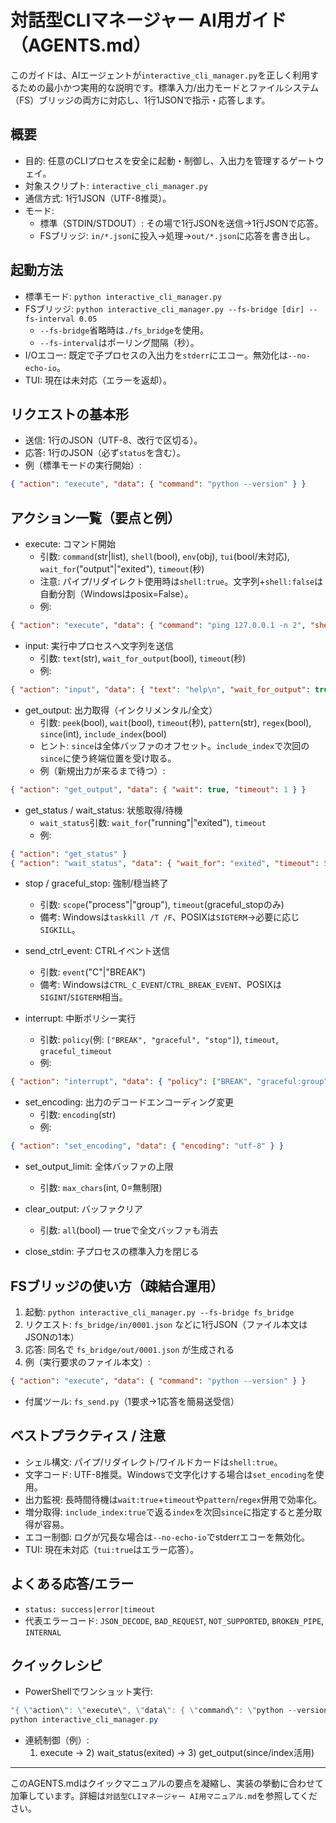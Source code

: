  # 対話型CLIマネージャー AI用ガイド（AGENTS.md）

 このガイドは、AIエージェントが`interactive_cli_manager.py`を正しく利用するための最小かつ実用的な説明です。標準入力/出力モードとファイルシステム（FS）ブリッジの両方に対応し、1行1JSONで指示・応答します。

 ## 概要
 - 目的: 任意のCLIプロセスを安全に起動・制御し、入出力を管理するゲートウェイ。
 - 対象スクリプト: `interactive_cli_manager.py`
 - 通信方式: 1行1JSON（UTF-8推奨）。
 - モード:
   - 標準（STDIN/STDOUT）: その場で1行JSONを送信→1行JSONで応答。
   - FSブリッジ: `in/*.json`に投入→処理→`out/*.json`に応答を書き出し。

 ## 起動方法
 - 標準モード: `python interactive_cli_manager.py`
 - FSブリッジ: `python interactive_cli_manager.py --fs-bridge [dir] --fs-interval 0.05`
   - `--fs-bridge`省略時は`./fs_bridge`を使用。
   - `--fs-interval`はポーリング間隔（秒）。
 - I/Oエコー: 既定で子プロセスの入出力を`stderr`にエコー。無効化は`--no-echo-io`。
 - TUI: 現在は未対応（エラーを返却）。

 ## リクエストの基本形
 - 送信: 1行のJSON（UTF-8、改行で区切る）。
 - 応答: 1行のJSON（必ず`status`を含む）。
 - 例（標準モードの実行開始）:
 ```json
 { "action": "execute", "data": { "command": "python --version" } }
 ```

 ## アクション一覧（要点と例）

 - execute: コマンド開始
   - 引数: `command`(str|list), `shell`(bool), `env`(obj), `tui`(bool/未対応), `wait_for`("output"|"exited"), `timeout`(秒)
   - 注意: パイプ/リダイレクト使用時は`shell:true`。文字列+`shell:false`は自動分割（Windowsはposix=False）。
   - 例:
 ```json
 { "action": "execute", "data": { "command": "ping 127.0.0.1 -n 2", "shell": true, "wait_for": "output", "timeout": 2 } }
 ```

 - input: 実行中プロセスへ文字列を送信
   - 引数: `text`(str), `wait_for_output`(bool), `timeout`(秒)
   - 例:
 ```json
 { "action": "input", "data": { "text": "help\n", "wait_for_output": true, "timeout": 1 } }
 ```

 - get_output: 出力取得（インクリメンタル/全文）
   - 引数: `peek`(bool), `wait`(bool), `timeout`(秒), `pattern`(str), `regex`(bool), `since`(int), `include_index`(bool)
   - ヒント: `since`は全体バッファのオフセット。`include_index`で次回の`since`に使う終端位置を受け取る。
   - 例（新規出力が来るまで待つ）:
 ```json
 { "action": "get_output", "data": { "wait": true, "timeout": 1 } }
 ```

 - get_status / wait_status: 状態取得/待機
   - `wait_status`引数: `wait_for`("running"|"exited"), `timeout`
   - 例:
 ```json
 { "action": "get_status" }
 { "action": "wait_status", "data": { "wait_for": "exited", "timeout": 5 } }
 ```

 - stop / graceful_stop: 強制/穏当終了
   - 引数: `scope`("process"|"group"), `timeout`(graceful_stopのみ)
   - 備考: Windowsは`taskkill /T /F`、POSIXは`SIGTERM`→必要に応じ`SIGKILL`。

 - send_ctrl_event: CTRLイベント送信
   - 引数: `event`("C"|"BREAK")
   - 備考: Windowsは`CTRL_C_EVENT`/`CTRL_BREAK_EVENT`、POSIXは`SIGINT`/`SIGTERM`相当。

 - interrupt: 中断ポリシー実行
   - 引数: `policy`(例: `["BREAK", "graceful", "stop"]`), `timeout`, `graceful_timeout`
   - 例:
 ```json
 { "action": "interrupt", "data": { "policy": ["BREAK", "graceful:group", "stop:group"], "timeout": 10 } }
 ```

 - set_encoding: 出力のデコードエンコーディング変更
   - 引数: `encoding`(str)
   - 例:
 ```json
 { "action": "set_encoding", "data": { "encoding": "utf-8" } }
 ```

 - set_output_limit: 全体バッファの上限
   - 引数: `max_chars`(int, 0=無制限)

 - clear_output: バッファクリア
   - 引数: `all`(bool) — trueで全文バッファも消去

 - close_stdin: 子プロセスの標準入力を閉じる

 ## FSブリッジの使い方（疎結合運用）
 1. 起動: `python interactive_cli_manager.py --fs-bridge fs_bridge`
 2. リクエスト: `fs_bridge/in/0001.json` などに1行JSON（ファイル本文はJSONの1本）
 3. 応答: 同名で `fs_bridge/out/0001.json` が生成される
 4. 例（実行要求のファイル本文）:
 ```json
 { "action": "execute", "data": { "command": "python --version" } }
 ```
 - 付属ツール: `fs_send.py`（1要求→1応答を簡易送受信）

 ## ベストプラクティス / 注意
 - シェル構文: パイプ/リダイレクト/ワイルドカードは`shell:true`。
 - 文字コード: UTF-8推奨。Windowsで文字化けする場合は`set_encoding`を使用。
 - 出力監視: 長時間待機は`wait:true`+`timeout`や`pattern`/`regex`併用で効率化。
 - 増分取得: `include_index:true`で返る`index`を次回`since`に指定すると差分取得が容易。
 - エコー制御: ログが冗長な場合は`--no-echo-io`でstderrエコーを無効化。
 - TUI: 現在未対応（`tui:true`はエラー応答）。

 ## よくある応答/エラー
 - `status: success|error|timeout`
 - 代表エラーコード: `JSON_DECODE`, `BAD_REQUEST`, `NOT_SUPPORTED`, `BROKEN_PIPE`, `INTERNAL`

 ## クイックレシピ
 - PowerShellでワンショット実行:
 ```powershell
 "{ \"action\": \"execute\", \"data\": { \"command\": \"python --version\" } }" |
 python interactive_cli_manager.py
 ```
 - 連続制御（例）:
   1) execute → 2) wait_status(exited) → 3) get_output(since/index活用)

 ---
 このAGENTS.mdはクイックマニュアルの要点を凝縮し、実装の挙動に合わせて加筆しています。詳細は`対話型CLIマネージャー AI用マニュアル.md`を参照してください。
